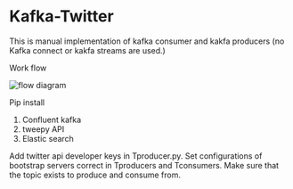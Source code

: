 # Kafka-Twitter

This is manual implementation of kafka consumer and kakfa producers (no Kafka connect or kakfa streams are used.)

Work flow

![flow diagram](https://user-images.githubusercontent.com/61607315/109427118-793d4780-79b6-11eb-9bb4-228c74b457e3.png)

Pip install 
  1. Confluent kafka
  2. tweepy API
  3. Elastic search

Add twitter api developer keys in Tproducer.py.
Set configurations of bootstrap servers correct in Tproducers and Tconsumers.
Make sure that the topic exists to produce and consume from.




